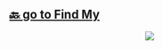 ## [🔙 go to Find My](LRvdLinden/unifi_dashboard_dd_addon)


<p align="center">
  <img src="https://user-images.githubusercontent.com/77990847/117984419-1f52e980-b338-11eb-90d6-0432b736868e.png" />
</p>

